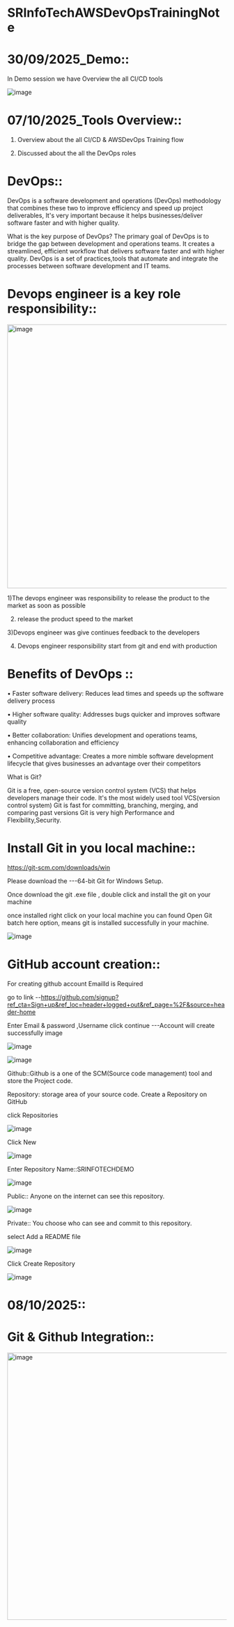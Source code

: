 # SRInfoTechAWSDevOpsTrainingNote


30/09/2025_Demo::
================

In Demo session we have Overview the all CI/CD tools 

![image](https://github.com/user-attachments/assets/8f472413-8ba3-45ae-85c0-a391ec46886a)


07/10/2025_Tools Overview::
==============================

1. Overview about the all CI/CD & AWSDevOps Training flow

2. Discussed about the all the DevOps roles

DevOps::
======

DevOps is a software development and operations (DevOps) methodology that combines these two to improve efficiency and speed up project deliverables, It's very important because it helps businesses/deliver software faster and with higher quality.

What is the key purpose of DevOps?
The primary goal of DevOps is to bridge the gap between development and operations teams. It creates a streamlined, efficient workflow that delivers software faster and with higher quality.
DevOps is a set of practices,tools that automate and integrate the processes between software development and IT teams.

Devops engineer is a key role responsibility::
================================================

<img width="1129" height="606" alt="image" src="https://github.com/user-attachments/assets/40e07512-2fd0-41c2-a4ff-af183dc4dd47" />


1)The devops engineer was responsibility to release the product to the market as soon as possible

2)  release the product speed to the market

3)Devops engineer was give continues feedback to the developers

4) Devops engineer responsibility start from git and end with production

Benefits of DevOps ::
===================

•	Faster software delivery: Reduces lead times and speeds up the software delivery process 

•	Higher software quality: Addresses bugs quicker and improves software quality 

•	Better collaboration: Unifies development and operations teams, enhancing collaboration and efficiency 

•	Competitive advantage: Creates a more nimble software development lifecycle that gives businesses an advantage over their competitors 




What is Git?

Git is a free, open-source version control system (VCS) that helps developers manage their code. It's the most widely used tool VCS(version control system) Git is fast for committing, branching, merging, and comparing past versions Git is very high Performance and Flexibility,Security.



Install Git in you local machine::
====================================

https://git-scm.com/downloads/win

Please download the ---64-bit Git for Windows Setup.

Once download the git .exe file , double click and install the git on your machine

once installed right click on your local machine you can found Open Git batch here option, means git is installed successfully in your machine.

![image](https://github.com/user-attachments/assets/46c6f47d-55f2-4df7-83ae-14a7bbeab67e)


GitHub account creation::
=============================

For creating github account EmailId is Required

go to link --https://github.com/signup?ref_cta=Sign+up&ref_loc=header+logged+out&ref_page=%2F&source=header-home

Enter Email & password ,Username click continue ---Account will create successfully image


![image](https://github.com/user-attachments/assets/4f0bd13c-21df-42f0-9ad0-e4671b367cfb)


![image](https://github.com/user-attachments/assets/44333ed2-0d4a-41b2-9bb5-66c7c5456551)


Github::Github is a one of the SCM(Source code management) tool and store the Project code.

Repository: storage area of your source code. Create a Repository on GitHub

click Repositories

![image](https://github.com/user-attachments/assets/725cdcfb-7472-46d8-b7a8-46de06f3cbf6)


Click New

![image](https://github.com/user-attachments/assets/e9a689f5-7c6e-4b7f-9442-96d8a17021f5)


Enter Repository Name::SRINFOTECHDEMO

![image](https://github.com/user-attachments/assets/f230a5b0-b1b4-4b46-8def-ebd601347749)


Public:: Anyone on the internet can see this repository.


![image](https://github.com/user-attachments/assets/9fb81a79-9cc9-4428-96cd-c9bd3d17e37b)


Private:: You choose who can see and commit to this repository.

select Add a README file 


![image](https://github.com/user-attachments/assets/4ba5ac39-6736-412c-906d-ebed138f8a86)


Click Create Repository


![image](https://github.com/user-attachments/assets/6a91de9f-a2f3-4b03-9740-a870bf2cb972)



08/10/2025::
=============

Git & Github Integration::
============================

<img width="1196" height="614" alt="image" src="https://github.com/user-attachments/assets/81279a05-8039-4e4c-899c-68d1e15d6f19" />


